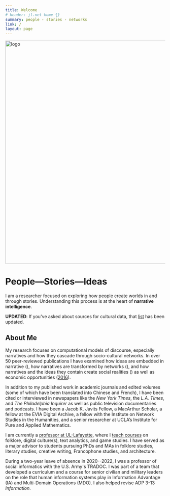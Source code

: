 ```yaml
---
title: Welcome
# header: jl.net home {}
summary: people - stories - networks
link: /
layout: page
---
```


<img src="{{site.url}}/assets/images/psi-3.jpg" alt="logo" width="700">

# People—Stories—Ideas

I am a researcher focused on exploring how people create worlds in and through  stories. Understanding this process is at the heart of **narrative intelligence**. 

**UPDATED**: If you've asked about sources for cultural data, that [list](guides/data.html) has been updated.


## About Me

My research focuses on computational models of discourse, especially narratives and how they cascade through socio-cultural networks. In over 50 peer-reviewed publications I have examined how ideas are embedded in narrative (), how narratives are transformed by networks (), and how narratives and the ideas they contain create social realities () as well as economic opportunities ([2016]()).

In addition to my published work in academic journals and edited volumes (some of which have been translated into Chinese and French), I have been cited or interviewed in newspapers like the _New York Times_, the _L.A. Times_, and _The Philadelphia Inquirer_ as well as public television documentaries and podcasts. I have been a Jacob K. Javits Fellow, a MacArthur Scholar, a fellow at the EVIA Digital Archive, a fellow with the Institute on Network Studies in the Humanities, and a senior researcher at UCLA’s Institute for Pure and Applied Mathematics. 

I am currently a [professor at UL-Lafayette](ul-profile.md), where I [teach courses](https://johnlaudun.net/teaching/) on folklore, digital culture(s), text analytics, and game studies. I have served as a major advisor to students pursuing PhDs and MAs in folklore studies, literary studies, creative writing, Francophone studies, and architecture.

During a two-year leave of absence in 2020--2022, I was a professor of social informatics with the U.S. Army's TRADOC. I was part of a team that developed a curriculum and a course for senior civilian and military leaders on the role that human information systems play in Information Advantage (IA) and Multi-Domain Operations (MDO). I also helped revise ADP 3-13 _Information_.
